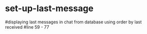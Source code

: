 # set-up-last-message
#displaying last messages in chat from database using order by last received
#line 59 - 77
